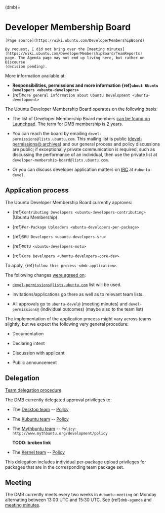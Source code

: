 (dmb)=
# Developer Membership Board

```{note}
[Page source](https://wiki.ubuntu.com/DeveloperMembershipBoard)

By request, I did not bring over the [meeting minutes](https://wiki.ubuntu.com/DeveloperMembershipBoard/TeamReports)
page. The Agenda page may not end up living here, but rather on Discourse
(decision pending).
```

More information available at:

* **Responsibilities, permissions and more information
  {ref}`about Ubuntu Developers <ubuntu-developers>`**
* {ref}`More general information about Ubuntu Development <ubuntu-development>`

The Ubuntu Developer Membership Board operates on the following basis:

* The list of Developer Membership Board members
  [can be found on Launchpad](https://launchpad.net/~developer-membership-board/+members).
  The term for DMB membership is 2 years.

* You can reach the board by emailing `devel-permissions@lists.ubuntu.com`.
  This mailing list is public ([devel-permissions@ archives](https://lists.ubuntu.com/archives/devel-permissions/))
  and our general process and policy discussions are public; if exceptionally
  private communication is required, such as discussing the performance of an
  individual, then use the private list at `developer-membership-board@lists.ubuntu.com`.
  
* Or you can discuss developer application matters on
  [IRC](https://wiki.ubuntu.com/IRC) at `#ubuntu-devel`.


## Application process

The Ubuntu Developer Membership Board currently approves:

* {ref}`Contributing Developers <ubuntu-developers-contributing>` (Ubuntu Membership)

* {ref}`Per-Package Uploaders <ubuntu-developers-per-package>`

* {ref}`SRU Developers <ubuntu-developers-sru>`

* {ref}`MOTU <ubuntu-developers-motu>`

* {ref}`Core Developers <ubuntu-developers-core-dev>`

To apply, {ref}`follow this process <dmb-application>`.

The following changes [were agreed on](http://irclogs.ubuntu.com/2009/10/13/%23ubuntu-meeting.html):

* [`devel-permissions@lists.ubuntu.com`](https://lists.ubuntu.com/mailman/listinfo/devel-permissions) list will be used.

* Invitations/applications go there as well as to relevant team lists.

* All approvals go to `ubuntu-devel@` (meeting minutes) and `devel-permissions@`
  (individual outcomes) (maybe also to the team list)

The implementation of the application process might vary across teams slightly,
but we expect the following very general procedure:

* Documentation

* Declaring intent

* Discussion with applicant

* Public announcement


## Delegation

[Team delegation procedure](https://wiki.ubuntu.com/UbuntuDevelopers/TeamDelegation)

The DMB currently delegated approval privileges to:

* The [Desktop team](https://launchpad.net/~ubuntu-desktop) -- [Policy](https://wiki.ubuntu.com/DesktopTeam/Developers)

* The [Kubuntu team](https://launchpad.net/~kubuntu-dev) -- [Policy](https://community.kde.org/Kubuntu/Developers)

* The [Mythbuntu team](https://launchpad.net/~mythbuntu-dev) -- `Policy: http://www.mythbuntu.org/development/policy`

  **TODO: broken link**

* The [Kernel team](https://launchpad.net/~ubuntu-kernel-uploaders) -- [Policy](https://wiki.ubuntu.com/Kernel/Dev/UploadRights)

This delegation includes individual per-package upload privileges for packages
that are in the corresponding team package set.


## Meeting

The DMB currently meets every two weeks in `#ubuntu-meeting` on Monday
alternating between 13:00 UTC and 15:30 UTC. See
{ref}`dmb-agenda` and [meeting minutes](https://wiki.ubuntu.com/DeveloperMembershipBoard/TeamReports).

